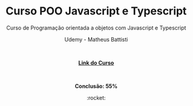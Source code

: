 <h1 align="center"> Curso POO Javascript e Typescript</h1>

<p align="center">Curso de Programação orientada a objetos com Javascript e Typescript</p>
<p align="center">Udemy - Matheus Battisti</p>

<br>
<p align="center"><strong><a href="https://www.udemy.com/share/103aXV3@PhrcNyGiv6R8LES3uBzvGuSS9YSRn_2tpA-3yBS13VskEK6Q8iL718NrwdrwyqiOwA==/" target="_blank">Link do Curso</a></strong></p>
<br>

<p align="center"><strong>Conclusão: 55%</strong></p>

<div align="center"> :rocket: </div>
